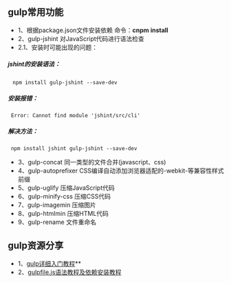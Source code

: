 ## gulp常用功能
- 1、根据package.json文件安装依赖 命令：**cnpm install**
- 2、gulp-jshint 对JavaScript代码进行语法检查
- 2.1、安装时可能出现的问题：
##### jshint的安装语法：
  ` npm install gulp-jshint --save-dev`
##### 安装报错：
  ` Error: Cannot find module 'jshint/src/cli'`
##### 解决方法：
  ` npm install jshint gulp-jshint --save-dev`
- 3、gulp-concat 同一类型的文件合并(javascript、css)
- 4、gulp-autoprefixer CSS编译自动添加浏览器适配的-webkit-等兼容性样式前缀
- 5、gulp-uglify 压缩JavaScript代码
- 6、gulp-minify-css 压缩CSS代码
- 7、gulp-imagemin 压缩图片
- 8、gulp-htmlmin 压缩HTML代码
- 9、gulp-rename 文件重命名
## gulp资源分享
- 1、[gulp详细入门教程](http://www.ydcss.com/archives/18#lesson1)**
- 2、[gulpfile.js语法教程及依赖安装教程](http://www.cnblogs.com/2050/p/4198792.html)
